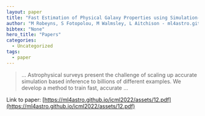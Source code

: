 ```yaml
---
layout: paper
title: "Fast Estimation of Physical Galaxy Properties using Simulation-Based Inference"
author: "M Robeyns, S Fotopolou, M Walmsley, L Aitchison - ml4astro.github.io"
bibtex: "None"
hero_title: "Papers"
categories:
  - Uncategorized
tags:
  - paper
---
```

>… Astrophysical surveys present the challenge of scaling up accurate simulation based inference to billions of different examples. We develop a method to train fast, accurate …

Link to paper: [https://ml4astro.github.io/icml2022/assets/12.pdf](https://ml4astro.github.io/icml2022/assets/12.pdf)



